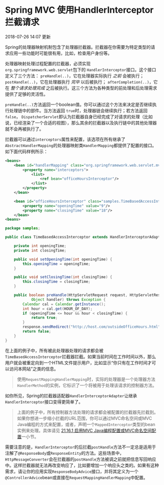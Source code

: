 



# Spring MVC 使用HandlerInterceptor拦截请求



2018-07-26 14:07 更新







Spring的处理器映射机制包含了处理器拦截器。拦截器在你需要为特定类型的请求应用一些功能时可能很有用，比如，检查用户身份等。

<section>

处理器映射处理过程配置的拦截器，必须实现 `org.springframework.web.servlet`包下的 `HandlerInterceptor`接口。这个接口定义了三个方法： `preHandle(..)`，它在处理器实际执行 _之前_ 会被执行； `postHandle(..)`，它在处理器执行 _完毕_ 以后被执行； `afterCompletion(..)`，它在 _整个请求处理完成_ 之后被执行。这三个方法为各种类型的前处理和后处理需求提供了足够的灵活性。

`preHandle(..)`方法返回一个boolean值。你可以通过这个方法来决定是否继续执行处理链中的部件。当方法返回 `true`时，处理器链会继续执行；若方法返回 `false`， `DispatcherServlet`即认为拦截器自身已经完成了对请求的处理（比如说，已经渲染了一个合适的视图），那么其余的拦截器以及执行链中的其他处理器就不会再被执行了。

拦截器可以通过`interceptors`属性来配置，该选项在所有继承了`AbstractHandlerMapping`的处理器映射类`HandlerMapping`都提供了配置的接口。如下面代码样例所示：

```xml
<beans>
    <bean id="handlerMapping" class="org.springframework.web.servlet.mvc.method.annotation.RequestMappingHandlerMapping">
        <property name="interceptors">
            <list>
                <ref bean="officeHoursInterceptor"/>
            </list>
        </property>
    </bean>

    <bean id="officeHoursInterceptor" class="samples.TimeBasedAccessInterceptor">
        <property name="openingTime" value="9"/>
        <property name="closingTime" value="18"/>
    </bean>
<beans>

```

```java
package samples;

public class TimeBasedAccessInterceptor extends HandlerInterceptorAdapter {

    private int openingTime;
    private int closingTime;

    public void setOpeningTime(int openingTime) {
        this.openingTime = openingTime;
    }

    public void setClosingTime(int closingTime) {
        this.closingTime = closingTime;
    }

    public boolean preHandle(HttpServletRequest request, HttpServletResponse response,
            Object handler) throws Exception {
        Calendar cal = Calendar.getInstance();
        int hour = cal.get(HOUR_OF_DAY);
        if (openingTime <= hour && hour < closingTime) {
            return true;
        }
        response.sendRedirect("http://host.com/outsideOfficeHours.html");
        return false;
    }
}

```

在上面的例子中，所有被此处理器处理的请求都会被`TimeBasedAccessInterceptor`拦截器拦截。如果当前时间在工作时间以外，那么用户就会被重定向到一个HTML文件提示用户，比如显示“你只有在工作时间才可以访问本网站”之类的信息。

> 使用`RequestMappingHandlerMapping`时，实际的处理器是一个处理器方法`HandlerMethod`的实例，它标识了一个将被用于处理该请求的控制器方法。

如你所见，Spring的拦截器适配器`HandlerInterceptorAdapter`让继承`HandlerInterceptor`接口变得更简单了。

> 上面的例子中，所有控制器方法处理的请求都会被配置的拦截器先拦截到。如果你想进一步缩小拦截的URL范围，你可以通过MVC命名空间或MVC Java编程的方式来配置，或者，声明一个`MappedInterceptor`类型的bean实例来处理。具体请见 [21.16.1 启用MVC Java编程配置或MVC命名空间配置](https://www.w3cschool.cn/spring_mvc_documentation_linesh_translation/spring_mvc_documentation_linesh_translation-ouxg27ss.html)一小节。

需要注意的是，`HandlerInterceptor`的后拦截`postHandle`方法不一定总是适用于注解了`@ResponseBody`或`ResponseEntity`的方法。这些场景中，`HttpMessageConverter`会在拦截器的`postHandle`方法被调之前就把信息写回响应中。这样拦截器就无法再改变响应了，比如要增加一个响应头之类的。如果有这种需求，请让你的应用实现`ResponseBodyAdvice`接口，并将其定义为一个`@ControllerAdvice`bean或直接在`RequestMappingHandlerMapping`中配置。

</section>



